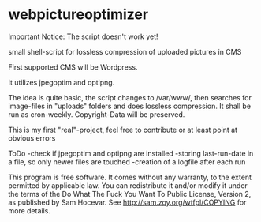 webpictureoptimizer
===================
Important Notice: The script doesn't work yet! 


small shell-script for lossless compression of uploaded pictures in CMS

First supported CMS will be Wordpress.

It utilizes jpegoptim and optipng.

The idea is quite basic, the script changes to /var/www/, then searches for image-files in "uploads" folders and does lossless compression. 
It shall be run as cron-weekly.
Copyright-Data will be preserved.



This is my first "real"-project, feel free to contribute or at least point at obvious errors

ToDo
-check if jpegoptim and optipng are installed
-storing last-run-date in a file, so only newer files are touched
-creation of a logfile after each run


This program is free software. It comes without any warranty, to
the extent permitted by applicable law. You can redistribute it
and/or modify it under the terms of the Do What The Fuck You Want
To Public License, Version 2, as published by Sam Hocevar. See
http://sam.zoy.org/wtfpl/COPYING for more details.